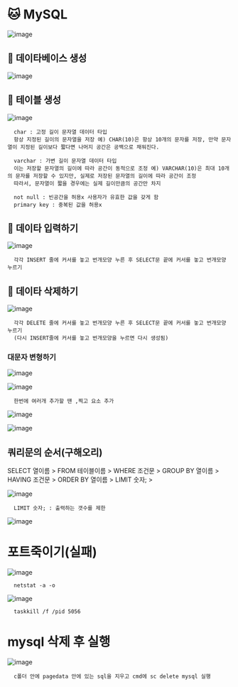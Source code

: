 # 🐱 MySQL
![image](https://github.com/hyejin192/MySQL/assets/129017064/f91ff445-fd4d-403f-8b5b-f841a049837d)

## 🍒 데이타베이스 생성
![image](https://github.com/hyejin192/MySQL/assets/129017064/50bf2aef-a102-4109-9e4d-6fe3fbcedafd)

## 🐨 테이블 생성
![image](https://github.com/hyejin192/MySQL/assets/129017064/b284505f-e61e-473a-a64d-a2cd26ba0538)

      char : 고정 길이 문자열 데이터 타입 
      항상 지정된 길이의 문자열을 저장 예) CHAR(10)은 항상 10개의 문자를 저장, 만약 문자열이 지정된 길이보다 짧다면 나머지 공간은 공백으로 채워진다.
      
      varchar : 가변 길이 문자열 데이터 타입 
      이는 저장할 문자열의 길이에 따라 공간이 동적으로 조정 예) VARCHAR(10)은 최대 10개의 문자를 저장할 수 있지만, 실제로 저장된 문자열의 길이에 따라 공간이 조정
      따라서, 문자열이 짧을 경우에는 실제 길이만큼의 공간만 차지
      
      not null : 빈공간을 허용x 사용자가 유효한 값을 갖게 함
      primary key : 중복된 값을 허용x

## 🎱 데이타 입력하기
![image](https://github.com/hyejin192/MySQL/assets/129017064/51d008d7-4a6d-42c1-a664-9342da775e25)

      각각 INSERT 줄에 커서를 놓고 번개모양 누른 후 SELECT문 끝에 커서를 놓고 번개모양 누르기
      
## 🐤 데이타 삭제하기
![image](https://github.com/hyejin192/MySQL/assets/129017064/81391f80-bfb6-464e-9dc9-6e4d023a74f1)

      각각 DELETE 줄에 커서를 놓고 번개모양 누른 후 SELECT문 끝에 커서를 놓고 번개모양 누르기
      (다시 INSERT줄에 커서를 놓고 번개모양을 누르면 다시 생성됨)
### 대문자 변형하기      
![image](https://github.com/hyejin192/MySQL/assets/129017064/7fb915cd-9943-4bdf-a88a-55e838714662)

![image](https://github.com/hyejin192/MySQL/assets/129017064/ea2be7a7-b612-4fc2-aec8-6987c8bece65)

      한번에 여러개 추가할 땐 ,찍고 요소 추가
      

![image](https://github.com/hyejin192/MySQL/assets/129017064/51c04d65-7ee7-4013-8498-61aa75099e39)

![image](https://github.com/hyejin192/MySQL/assets/129017064/a2cf80ba-5623-4b37-b967-940a5965e0e1)

## 쿼리문의 순서(구해오리)
SELECT 열이름 >
FROM 테이블이름 >
WHERE 조건문 >
GROUP BY 열이름 >
HAVING 조건문 >
ORDER BY 열이름 >
LIMIT 숫자; >

![image](https://github.com/hyejin192/MySQL/assets/129017064/c97d1b0b-0a57-488b-9d1e-726681965855)

      LIMIT 숫자; : 출력하는 갯수를 제한
![image](https://github.com/hyejin192/MySQL/assets/129017064/f6ac3fa7-0296-4aa4-a76f-43f3e3c3b2c1)


# 포트죽이기(실패)
![image](https://github.com/hyejin192/MySQL/assets/129017064/502b2b2c-85e5-4645-a33c-837a30573c73)

      netstat -a -o
![image](https://github.com/hyejin192/MySQL/assets/129017064/73d0388f-8ad9-4bc2-bcfe-1ffe380589a5)

      taskkill /f /pid 5056

# mysql 삭제 후 실행
![image](https://github.com/hyejin192/MySQL/assets/129017064/d45be076-bbc4-433e-bdfe-17098032c8a3)

      c폴더 안에 pagedata 안에 있는 sql을 지우고 cmd에 sc delete mysql 실행







